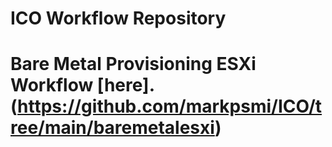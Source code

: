 # ICO Workflow Repository

# Bare Metal Provisioning ESXi Workflow [here].(https://github.com/markpsmi/ICO/tree/main/baremetalesxi)


